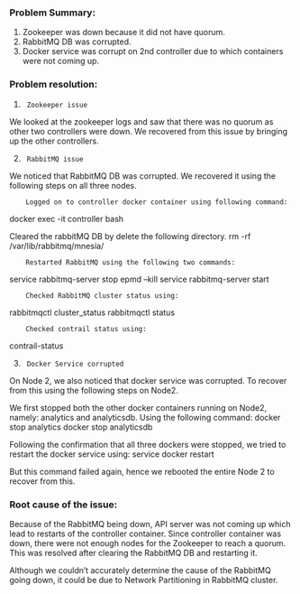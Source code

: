 ### Problem Summary:
 
1. Zookeeper was down because it did not have quorum.
2. RabbitMQ DB was corrupted.
3. Docker service was corrupt on 2nd controller due to which containers were not coming up.
 
### Problem resolution:
 
1.  	Zookeeper issue
We looked at the zookeeper logs and saw that there was no quorum as other two controllers were down. We recovered from this issue by bringing up the other controllers.
 
2.  	RabbitMQ issue
We noticed that RabbitMQ DB was corrupted. We recovered it using the following steps on all three nodes.
 
     	Logged on to controller docker container using following command:
docker exec -it controller bash
 
Cleared the rabbitMQ DB by delete the following directory.
rm -rf /var/lib/rabbitmq/mnesia/
 
    	Restarted RabbitMQ using the following two commands:
service rabbitmq-server stop
epmd –kill
service rabbitmq-server start
 
 
    	Checked RabbitMQ cluster status using:
rabbitmqctl cluster_status
rabbitmqctl status
    	
    	Checked contrail status using:
contrail-status
 
3.  	Docker Service corrupted
On Node 2, we also noticed that docker service was corrupted. To recover from this using the following steps on Node2.
 
We first stopped both the other docker containers running on Node2, namely: analytics and analyticsdb. Using the following command:
docker stop analytics
docker stop analyticsdb
 
Following the confirmation that all three dockers were stopped, we tried to restart the docker service using:
service docker restart
 
But this command failed again, hence we rebooted the entire Node 2 to recover from this.
 
 
### Root cause of the issue:
 
Because of the RabbitMQ being down, API server was not coming up which lead to restarts of the controller container. Since controller container was down, there were not enough nodes for the Zookeeper to reach a quorum.  This was resolved after clearing the RabbitMQ DB and restarting it.
 
Although we couldn’t accurately determine the cause of the RabbitMQ going down, it could be due to Network Partitioning in RabbitMQ cluster.  
